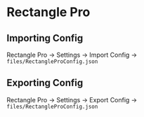 # Rectangle Pro

## Importing Config

Rectangle Pro -> Settings -> Import Config -> `files/RectangleProConfig.json`

## Exporting Config

Rectangle Pro -> Settings -> Export Config -> `files/RectangleProConfig.json`
